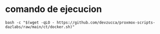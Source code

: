 # comando de ejecucion

```bash -c "$(wget -qLO - https://github.com/devzucca/proxmox-scripts-dazlabs/raw/main/ct/docker.sh)"```
